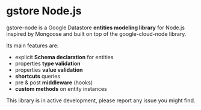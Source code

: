 # gstore Node.js

gstore-node is a Google Datastore **entities modeling library** for Node.js inspired by Mongoose and built on top of the google-cloud-node library.

Its main features are:

* explicit **Schema declaration** for entities
* properties **type validation**
* properties **value validation**
* **shortcuts** queries
* pre & post **middleware** (hooks)
* **custom methods** on entity instances

This library is in active development, please report any issue you might find.